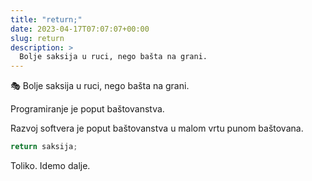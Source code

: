```yaml
---
title: "return;"
date: 2023-04-17T07:07:07+00:00
slug: return
description: >
  Bolje saksija u ruci, nego bašta na grani.
---
```


🎭 Bolje saksija u ruci, nego bašta na grani.

Programiranje je poput baštovanstva.

Razvoj softvera je poput baštovanstva u malom vrtu punom baštovana.

```kt
return saksija;
```

Toliko. Idemo dalje.
